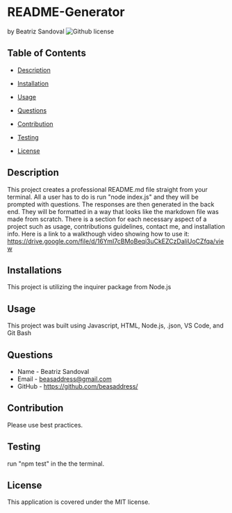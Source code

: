 # README-Generator
by Beatriz Sandoval ![Github license](https://img.shields.io/badge/license-MIT-yellowgreen.svg)

## Table of Contents

* [Description](#description)

* [Installation](#installations)

* [Usage](#usage)

* [Questions](#questions)

* [Contribution](#contributions)

* [Testing](#testing)

* [License](#license)


## Description
This project creates a professional README.md file straight from your terminal. All a user has to do is run "node index.js" and they will be prompted with questions. The responses are then generated in the back end. They will be formatted in a way that looks like the markdown file was made from scratch. There is a section for each necessary aspect of a project such as usage, contributions guidelines, contact me, and installation info. Here is a link to a walkthough video showing how to use it: https://drive.google.com/file/d/16YmI7cBMoBeqi3uCkEZCzDaliUoCZfqa/view

## Installations
This project is utilizing the inquirer package from Node.js

## Usage
This project was built using Javascript, HTML, Node.js, .json, VS Code, and Git Bash

## Questions 
* Name - Beatriz Sandoval
* Email - beasaddress@gmail.com
* GitHub - https://github.com/beasaddress/

## Contribution
Please use best practices.

## Testing
run "npm test" in the the terminal.

## License
This application is covered under the MIT license.
